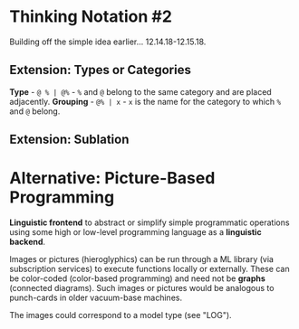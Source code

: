 # Thinking Notation #2

Building off the simple idea earlier... 12.14.18-12.15.18.

## Extension: Types or Categories

**Type** - `@ % | @%` - `%` and `@` belong to the same category and are placed adjacently.
**Grouping** - `@% | x` - `x` is the name for the category to which `%` and `@` belong.

## Extension: Sublation



# Alternative: Picture-Based Programming

**Linguistic frontend** to abstract or simplify simple programmatic operations using some high or low-level programming language as a **linguistic backend**.

Images or pictures (hieroglyphics) can be run through a ML library (via subscription services) to execute functions locally or externally. These can be color-coded (color-based programming) and need not be **graphs** (connected diagrams). Such images or pictures would be analogous to punch-cards in older vacuum-base machines.

The images could correspond to a model type (see "LOG").